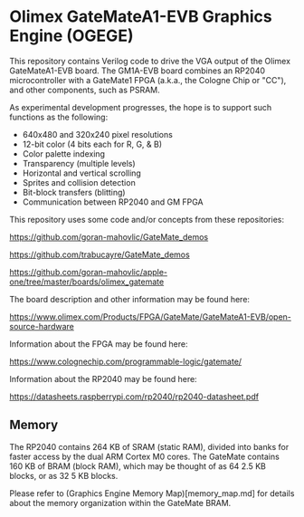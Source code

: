 # Olimex GateMateA1-EVB Graphics Engine (OGEGE)

This repository contains Verilog code to drive the VGA output of the Olimex GateMateA1-EVB
board. The GM1A-EVB board combines an RP2040 microcontroller with a GateMate1 FPGA (a.k.a., the Cologne Chip or "CC"), and other components, such as PSRAM.

As experimental development progresses, the hope is to support such functions as the following:

* 640x480 and 320x240 pixel resolutions
* 12-bit color (4 bits each for R, G, & B)
* Color palette indexing
* Transparency (multiple levels)
* Horizontal and vertical scrolling
* Sprites and collision detection
* Bit-block transfers (blitting)
* Communication between RP2040 and GM FPGA

This repository uses some code and/or concepts from these repositories:

https://github.com/goran-mahovlic/GateMate_demos

https://github.com/trabucayre/GateMate_demos

https://github.com/goran-mahovlic/apple-one/tree/master/boards/olimex_gatemate

The board description and other information may be found here:

https://www.olimex.com/Products/FPGA/GateMate/GateMateA1-EVB/open-source-hardware

Information about the FPGA may be found here:

https://www.colognechip.com/programmable-logic/gatemate/

Information about the RP2040 may be found here:

https://datasheets.raspberrypi.com/rp2040/rp2040-datasheet.pdf

## Memory

The RP2040 contains 264 KB of SRAM (static RAM), divided into banks for faster
access by the dual ARM Cortex M0 cores. The GateMate contains 160 KB of BRAM
(block RAM), which may be thought of as 64 2.5 KB blocks, or as 32 5 KB blocks.

Please refer to (Graphics Engine Memory Map)[memory_map.md] for details about the
memory organization within the GateMate BRAM.
